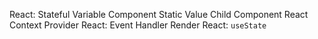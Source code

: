 React: Stateful Variable
Component
Static Value
Child Component
React Context Provider
React: Event Handler
Render
React: `useState`
